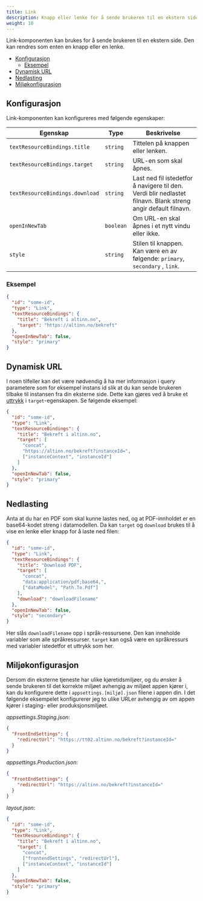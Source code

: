 ```yaml
---
title: Link
description: Knapp eller lenke for å sende brukeren til en ekstern side.
weight: 10
---
```


Link-komponenten kan brukes for å sende brukeren til en ekstern side. Den kan rendres som enten en knapp eller en lenke.

- [Konfigurasjon](#konfigurasjon)
  - [Eksempel](#eksempel)
- [Dynamisk URL](#dynamisk-url)
- [Nedlasting](#nedlasting)
- [Miljøkonfigurasjon](#miljøkonfigurasjon)

## Konfigurasjon

Link-komponenten kan konfigureres med følgende egenskaper:

| Egenskap                        | Type      | Beskrivelse                                                                   |
| ------------------------------- | --------- | ----------------------------------------------------------------------------- |
| `textResourceBindings.title`    | `string`  | Tittelen på knappen eller lenken.                                             |
| `textResourceBindings.target`   | `string`  | URL-en som skal åpnes.                                                        |
| `textResourceBindings.download` | `string`  | Last ned fil istedetfor å navigere til den. Verdi blir nedlastet filnavn. Blank streng angir default filnavn. |
| `openInNewTab`                  | `boolean` | Om URL-en skal åpnes i et nytt vindu eller ikke.                              |
| `style`                         | `string`  | Stilen til knappen. Kan være en av følgende: `primary`, `secondary` , `link`. |

### Eksempel

```json
{
  "id": "some-id",
  "type": "Link",
  "textResourceBindings": {
    "title": "Bekreft i altinn.no",
    "target": "https://altinn.no/bekreft"
  },
  "openInNewTab": false,
  "style": "primary"
}
```

## Dynamisk URL

I noen tilfeller kan det være nødvendig å ha mer informasjon i query parametere som for eksempel instans id slik at du kan sende brukeren tilbake til instansen fra din eksterne side.
Dette kan gjøres ved å bruke et [uttrykk](/nb/altinn-studio/reference/logic/expressions) i `target`-egenskapen. Se følgende eksempel:

```json
{
  "id": "some-id",
  "type": "Link",
  "textResourceBindings": {
    "title": "Bekreft i altinn.no",
    "target": [
      "concat",
      "https://altinn.no/bekreft?instanceId=",
      ["instanceContext", "instanceId"]
    ]
  },
  "openInNewTab": false,
  "style": "primary"
}
```

## Nedlasting

Anta at du har en PDF som skal kunne lastes ned, og at PDF-innholdet er en base64-kodet streng i datamodellen. Da kan `target` og `download` brukes til å vise en lenke eller knapp for å laste ned filen:

```json
{
  "id": "some-id",
  "type": "Link",
  "textResourceBindings": {
    "title": "Download PDF",
    "target": [
      "concat",
      "data:application/pdf;base64,",
      ["dataModel", "Path.To.Pdf"]
    ],
    "download": "downloadFilename"
  },
  "openInNewTab": false,
  "style": "secondary"
}
```

Her slås `downloadFilename` opp i språk-ressursene. Den kan inneholde variabler som alle språkressurser. `target` kan også være en språkressurs med variabler istedetfor et uttrykk som her.

## Miljøkonfigurasjon

Dersom din eksterne tjeneste har ulike kjøretidsmiljøer, og du ønsker å sende brukeren til det korrekte miljøet avhengig av miljøet appen kjører i, kan du konfigurere dette i `appsettings.[miljø].json` filene i appen din.
I det følgende eksempelet konfigurerer jeg to ulike URLer avhengig av om appen kjører i staging- eller produksjonsmiljøet.

_appsettings.Staging.json_:

```json
{
  "FrontEndSettings": {
    "redirectUrl": "https://tt02.altinn.no/bekreft?instanceId="
  }
}
```

_appsettings.Production.json_:

```json
{
  "FrontEndSettings": {
    "redirectUrl": "https://altinn.no/bekreft?instanceId="
  }
}
```

_layout.json_:

```json
{
  "id": "some-id",
  "type": "Link",
  "textResourceBindings": {
    "title": "Bekreft i altinn.no",
    "target": [
      "concat",
      ["frontendSettings", "redirectUrl"],
      ["instanceContext", "instanceId"]
    ]
  },
  "openInNewTab": false,
  "style": "primary"
}
```
